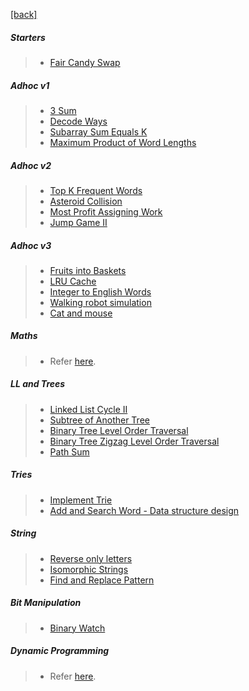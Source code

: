 [[back]](https://github.com/anicksaha/leetcode/blob/master/resources/index.md)

##### Starters
> - [Fair Candy Swap](https://leetcode.com/problems/fair-candy-swap/description/)

##### Adhoc v1
> - [3 Sum](https://leetcode.com/problems/3sum/)
> - [Decode Ways](https://leetcode.com/problems/decode-ways/description/)
> - [Subarray Sum Equals K](https://leetcode.com/problems/subarray-sum-equals-k/description/)
> - [Maximum Product of Word Lengths](https://leetcode.com/problems/maximum-product-of-word-lengths/description/)

##### Adhoc v2
> - [Top K Frequent Words](https://leetcode.com/problems/top-k-frequent-words/description/)
> - [Asteroid Collision](https://leetcode.com/problems/asteroid-collision/description/)
> - [Most Profit Assigning Work](https://leetcode.com/problems/most-profit-assigning-work/description/)
> - [Jump Game II](https://leetcode.com/problems/jump-game-ii/description/)

##### Adhoc v3
> - [Fruits into Baskets](https://leetcode.com/problems/fruit-into-baskets/)
> - [LRU Cache](https://leetcode.com/problems/lru-cache/description/)
> - [Integer to English Words](https://leetcode.com/problems/integer-to-english-words/description/)
> - [Walking robot simulation](https://leetcode.com/problems/walking-robot-simulation/description/)
> - [Cat and mouse](https://leetcode.com/problems/cat-and-mouse/description/) 

##### Maths
> - Refer [here](https://github.com/anicksaha/leetcode/blob/master/resources/_md-files/maths.md).

##### LL and Trees
> - [Linked List Cycle II](https://leetcode.com/problems/linked-list-cycle-ii/description/)
> - [Subtree of Another Tree](https://leetcode.com/problems/subtree-of-another-tree/description/)
> - [Binary Tree Level Order Traversal](https://leetcode.com/problems/binary-tree-level-order-traversal/description/)
> - [Binary Tree Zigzag Level Order Traversal](https://leetcode.com/problems/binary-tree-zigzag-level-order-traversal/description/)
> - [Path Sum](https://leetcode.com/problems/path-sum-ii/description/)

##### Tries
> - [Implement Trie](https://leetcode.com/problems/implement-trie-prefix-tree/description/)
> - [ Add and Search Word - Data structure design](https://leetcode.com/problems/add-and-search-word-data-structure-design/description/)
##### String 
> - [Reverse only letters](https://leetcode.com/problems/reverse-only-letters/description/)
> - [Isomorphic Strings](https://leetcode.com/problems/isomorphic-strings/description/)
> - [Find and Replace Pattern](https://leetcode.com/problems/find-and-replace-pattern/description/)

##### Bit Manipulation
> - [Binary Watch](https://leetcode.com/problems/binary-watch/description/)

##### Dynamic Programming
> - Refer [here](https://github.com/anicksaha/leetcode/blob/master/resources/_md-files/dp.md).
